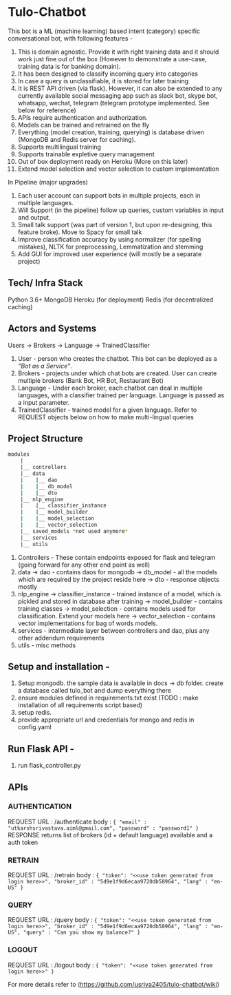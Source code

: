 # Tulo-Chatbot
This bot is a ML (machine learning) based intent (category) specific conversational bot, with following features -
1. This is domain agnostic. Provide it with right training data and it should work just fine out of the box (However to demonstrate a use-case, training data is for banking domain).
2. It has been designed to classify incoming query into categories
3. In case a query is unclassifiable, it is stored for later training
4. It is REST API driven (via flask). However, it can also be extended to any currently available social messaging app such as slack bot, skype bot, whatsapp, wechat, telegram (telegram prototype implemented. See below for reference)
5. APIs require authentication and authorization.
6. Models can be trained and retrained on the fly
7. Everything (model creation, training, querying) is database driven (MongoDB and Redis server for caching).
8. Supports multilingual training
9. Supports trainable expletive query management
10. Out of box deployment ready on Heroku (More on this later)
11. Extend model selection and vector selection to custom implementation

In Pipeline (major upgrades)
1. Each user account can support bots in multiple projects, each in multiple languages.
2. Will Support (in the pipeline) follow up queries, custom variables in input and output.
3. Small talk support (was part of version 1, but upon re-designing, this feature broke). Move to Spacy for small talk
4. Improve classification accuracy by using normalizer (for spelling mistakes), NLTK for preprocessing, Lemmatization and stemming
5. Add GUI for improved user experience (will mostly be a separate project)

## Tech/ Infra Stack
Python 3.6+
MongoDB
Heroku (for deployment)
Redis (for decentralized caching)

## Actors and Systems

Users -> Brokers -> Language -> TrainedClassifier
1. User - person who creates the chatbot. This bot can be deployed as a *"Bot as a Service"*.
2. Brokers - projects under which chat bots are created. User can create multiple brokers (Bank Bot, HR Bot, Restaurant Bot)
3. Language - Under each broker, each chatbot can deal in multiple languages, with a classifier trained per language. Language is passed as a input parameter.
4. TrainedClassifier - trained model for a given language. Refer to REQUEST objects below on how to make multi-lingual queries


## Project Structure
```bash
modules
    |
    |__ controllers
    |__ data
    |    |__ dao
    |    |__ db_model
    |    |__ dto
    |__ nlp_engine
    |    |__ classifier_instance
    |    |__ model_builder
    |    |__ model_selection
    |    |__ vector_selection
    |__ saved_models *not used anymore*
    |__ services
    |__ utils
```

1. Controllers - These contain endpoints exposed for flask and telegram (going forward for any other end point as well)
2. data -> dao - contains daos for mongodb
        -> db_model - all the models which are required by the project reside here
        -> dto - response objects mostly
3. nlp_engine -> classifier_instance - trained instance of a model, which is pickled and stored in database after training
        -> model_builder - contains training classes
        -> model_selection - contains models used for classification. Extend your models here
        -> vector_selection - contains vector implementations for bag of words models.
4. services - intermediate layer between controllers and dao, plus any other addendum requirements
5. utils - misc methods

## Setup and installation -
1. Setup mongodb. the sample data is available in docs -> db folder. create a database called tulo_bot and dump everything there
2. ensure modules defined in requirements.txt exist (TODO : make installation of all requirements script based)
3. setup redis.
4. provide appropriate url and credentials for mongo and redis in config.yaml

## Run Flask API -
1. run flask_controller.py

## APIs

### AUTHENTICATION
REQUEST
URL : /authenticate
body :
`
{
	"email" : "utkarshsrivastava.aiml@gmail.com",
	"password" : "password1"
}
`
RESPONSE
returns list of brokers (id + default language) available and a auth token

### RETRAIN
REQUEST
URL : /retrain
body :
`
{
	"token": "<<use token generated from login here>>",
	"broker_id" : "5d9e1f9d6ecaa9720db58964",
 	"lang" : "en-US"
}
`

### QUERY
REQUEST
URL : /query
body :
`
{
	"token": "<<use token generated from login here>>",
	"broker_id" : "5d9e1f9d6ecaa9720db58964",
	"lang" : "en-US",
	"query" : "Can you show my balance?"
}
`

### LOGOUT
REQUEST
URL : /logout
body :
`
{
	"token": "<<use token generated from login here>>"
}
`


For more details refer to (https://github.com/usriva2405/tulo-chatbot/wiki)